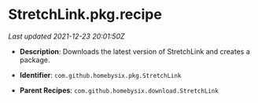 # StretchLink.pkg.recipe

_Last updated 2021-12-23 20:01:50Z_

- **Description**: Downloads the latest version of StretchLink and creates a package.

- **Identifier**: `com.github.homebysix.pkg.StretchLink`

- **Parent Recipes**: `com.github.homebysix.download.StretchLink`
